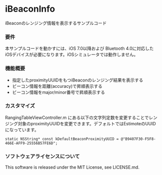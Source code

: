 iBeaconInfo
===========

iBeaconのレンジング情報を表示するサンプルコード

### 要件
本サンプルコードを動かすには、iOS 7.0以降および Bluetooth 4.0に対応したiOSデバイスが必要になります。iOSシミュレータでは動作しません。

### 機能概要
* 指定したproximityUUIDをもつiBeaconのレンジング結果を表示する
* ビーコン情報を距離(accuracy)で昇順表示する
* ビーコン情報をmajor/minor番号で昇順表示する

### カスタマイズ
RangingTableViewController.m にある以下の文字列定数を変更することでレンジング対象のproximityUUIDを変更できます。デフォルトではEstimoteのUUIDになっています。

```
static NSString* const kDefaultBeaconProximityUUID = @"B9407F30-F5F8-466E-AFF9-25556B57FE6D";
```

### ソフトウェアライセンスについて
This software is released under the MIT License, see LICENSE.md.
